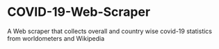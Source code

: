 # COVID-19-Web-Scraper
A Web scraper that collects overall and country wise covid-19 statistics from worldometers and Wikipedia
